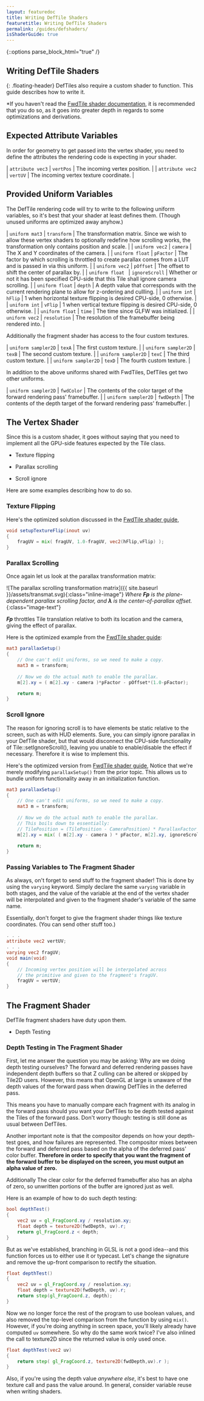 ```yaml
---
layout: featuredoc
title: Writing DefTile Shaders
featuretitle: Writing DefTile Shaders
permalink: /guides/defshaders/
isShaderGuide: true
---
```


{::options parse_block_html="true" /}

Writing DefTile Shaders
-----------------------
{: .floating-header}
DefTiles also require a custom shader to function. This guide describes how to write it.

*If you haven't read the [FwdTile shader documentation](/Tile2D/guides/fwdshaders/), it is recommended
that you do so, as it goes into greater depth in regards to some optimizations and derivations.

Expected Attribute Variables
----------------------------
In order for geometry to get passed into the vertex shader, you need to define the
attributes the rendering code is expecting in your shader.

| ```attribute vec3``` | ```vertPos``` | The incoming vertex position. |
| ```attribute vec2``` | ```vertUV``` | The incoming vertex texture coordinate. |

Provided Uniform Variables
--------------------------
The DefTile rendering code will try to write to the following uniform variables, so it's best that
your shader at least defines them. (Though unused uniforms are optimized away anyhow.)

| ```uniform mat3``` | ```transform``` | The transformation matrix. Since we wish to allow these vertex shaders to optionally redefine how scrolling works, the transformation only contains position and scale. |
| ```uniform vec2``` | ```camera``` | The X and Y coordinates of the camera. |
| ```uniform float``` | ```pFactor``` | The factor by which scrolling is throttled to create parallax comes from a LUT and is passed in via this uniform. |
| ```uniform vec2``` | ```pOffset``` | The offset to shift the center of parallax by. |
| ```uniform float ``` | ```ignoreScroll``` | Whether or not it has been specified CPU-side that this Tile shall ignore camera scrolling. |
| ```uniform float``` | ```depth``` | A depth value that corresponds with the current rendering plane to allow for z-ordering and cullling. |
| ```uniform int``` | ```hFlip``` | 1 when horizontal texture flipping is desired CPU-side, 0 otherwise. |
| ```uniform int``` | ```vFlip``` | 1 when vertical texture flipping is desired CPU-side, 0 otherwise. |
| ```uniform float``` | ```time``` | The time since GLFW was initialized. |
| ```uniform vec2``` | ```resolution``` | The resolution of the framebuffer being rendered into. |

Additionally the fragment shader has access to the four custom textures.

| ```uniform sampler2D``` | ```texA``` | The first custom texture. |
| ```uniform sampler2D``` | ```texB``` | The second custom texture. |
| ```uniform sampler2D``` | ```texC``` | The third custom texture. |
| ```uniform sampler2D``` | ```texD``` | The fourth custom texture. |

In addition to the above uniforms shared with FwdTiles, DefTiles get two other uniforms.

| ```uniform sampler2D``` | ```fwdColor``` | The contents of the color target of the forward rendering pass' framebuffer. |
| ```uniform sampler2D``` | ```fwdDepth``` | The contents of the depth target of the forward rendering pass' framebuffer. |

The Vertex Shader
-----------------
Since this is a custom shader, it goes without saying that you need to implement all the
GPU-side features expected by the Tile class.

- <p class='li-text'>Texture flipping</p>
- <p class='li-text'>Parallax scrolling</p>
- <p class='li-text'>Scroll ignore</p>

Here are some examples describing how to do so.

<h3>Texture Flipping</h3>

Here's the optimized solution discussed in the [FwdTile shader guide](/Tile2D/guides/fwdshaders/),

```glsl
void setupTextureFlip(inout uv)
{
    fragUV = mix( fragUV, 1.0-fragUV, vec2(hFlip,vFlip) );
}
```

<h3>Parallax Scrolling</h3>

Once again let us look at the parallax transformation matrix:

![The parallax scrolling transformation matrix]({{ site.baseurl }}/assets/transmat.svg){:class="inline-image"}
*Where **Fp** is the plane-dependent parallax scrolling factor, and **λ** is the center-of-parallax offset.*{:class="image-text"}

***Fp*** throttles Tile translation relative to both its location and the camera, giving the 
effect of parallax.

Here is the optimized example from the [FwdTile shader guide](/Tile2D/guides/fwdshaders/):

```glsl
mat3 parallaxSetup()
{
    // One can't edit uniforms, so we need to make a copy.
    mat3 m = transform;
    
    // Now we do the actual math to enable the parallax.
    m[2].xy = ( m[2].xy - camera )*pFactor - pOffset*(1.0-pFactor);

    return m;
}
```

<h3>Scroll Ignore</h3>

The reason for ignoring scroll is to have elements be static relative to the screen, such as with HUD elements.
Sure, you can simply ignore parallax in your DefTile shader, but that would disconnect the CPU-side functionality
of Tile::setIgnoreScroll(), leaving you unable to enable/disable the effect if necessary. Therefore it is wise
to implement this.

Here's the optimized version from [FwdTile shader guide](/Tile2D/guides/fwdshaders/), Notice that we're merely
modifying ```parallaxSetup()``` from the prior topic. This allows us to bundle uniform functionality away in an
initialization function.

```glsl
mat3 parallaxSetup()
{
    // One can't edit uniforms, so we need to make a copy.
    mat3 m = transform;
    
    // Now we do the actual math to enable the parallax.
    // This boils down to essentially:
    // TilePosition = (TilePosition - CameraPosition) * ParallaxFactor
    m[2].xy = mix( ( m[2].xy - camera ) * pFactor, m[2].xy, ignoreScroll );
    
    return m;
}
```

<h3>Passing Variables to The Fragment Shader</h3>

As always, on't forget to send stuff to the fragment shader! This is done by using the ```varying``` keyword. 
Simply declare the same ```varying``` variable in both stages, and the value of the variable at the end
of the vertex shader will be interpolated and given to the fragment shader's variable of the same name.

Essentially, don't forget to give the fragment shader things like texture coordinates. (You can send other
stuff too.)

```glsl
. . .
attribute vec2 vertUV;
. . .
varying vec2 fragUV;
void main(void)
{
    // Incoming vertex position will be interpolated across
    // the primitive and given to the fragment's fragUV.
    fragUV = vertUV;
}
```

The Fragment Shader
-------------------

DefTile fragment shaders have duty upon them.

- <p class='li-text'>Depth Testing</p>

<h3>Depth Testing in The Fragment Shader</h3>

First, let me answer the question you may be asking: Why are we doing depth testing ourselves?
The forward and deferred rendering passes have independent depth buffers so that Z culling can
be altered or skipped by Tile2D users. However, this means that OpenGL at large is unaware of
the depth values of the forward pass when drawing DefTiles in the deferred pass. 

This means you have to manually compare each fragment with its analog in the forward pass should
you want your DefTiles to be depth tested against the Tiles of the forward pass. Don't worry though:
testing is still done as usual between DefTiles.

Another important note is that the compositor depends on how your depth-test goes, and how failures
are represented. The compositor mixes between the forward and deferred pass based on the alpha of
the deferred pass' color buffer. **Therefore in order to specify that you want the fragment of the
forward buffer to be displayed on the screen, you must output an alpha value of zero.** 

Additionally The clear color for the deferred framebuffer also has an alpha of zero, so unwritten
portions of the buffer are ignored just as well.

Here is an example of how to do such depth testing:

```glsl
bool depthTest()
{
    vec2 uv = gl_FragCoord.xy / resolution.xy;
    float depth = texture2D(fwdDepth, uv).r;
    return gl_FragCoord.z < depth;
}
```

But as we've established, branching in GLSL is not a good idea--and this function forces us to either
use it or typecast. Let's change the signature and remove the up-front comparison to rectify the situation.

```glsl
float depthTest()
{
    vec2 uv = gl_FragCoord.xy / resolution.xy;
    float depth = texture2D(fwdDepth, uv).r;
    return step(gl_FragCoord.z, depth);
}
```

Now we no longer force the rest of the program to use boolean values, and also removed the top-level
comparison from the function by using ```mix()```.  However, if you're doing anything in screen space,
you'll likely already have computed ```uv``` somewhere. So why do the same work twice? I've also inlined
the call to texture2D since the returned value is only used once.

```glsl
float depthTest(vec2 uv)
{
    return step( gl_FragCoord.z, texture2D(fwdDepth,uv).r );
}
```

Also, if you're using the depth value *anywhere else*, it's best to have one texture call and pass the
value around. In general, consider variable reuse when writing shaders.